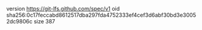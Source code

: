version https://git-lfs.github.com/spec/v1
oid sha256:0c17feccabd8612517dba297fda4752333ef4cef3d6abf30bd3e30052dc9806c
size 387
